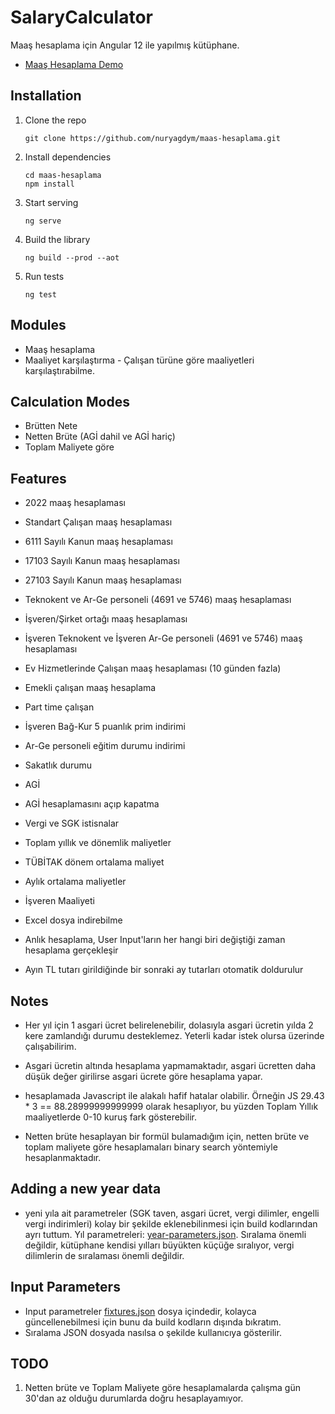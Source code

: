 # SalaryCalculator

Maaş hesaplama için Angular 12 ile yapılmış kütüphane.

* [Maaş Hesaplama Demo](http://mustapayev.com/maas-hesaplama/)

## Installation

1. Clone the repo

    ```shell
    git clone https://github.com/nuryagdym/maas-hesaplama.git
    ```
2.  Install dependencies

    ```shell
    cd maas-hesaplama
    npm install
    ```
3.  Start serving

    ```shell
    ng serve
    ```
4. Build the library

    ```shell
    ng build --prod --aot
    ```
5. Run tests

    ```shell
    ng test
    ```
## Modules
- Maaş hesaplama
- Maaliyet karşılaştırma - Çalışan türüne göre maaliyetleri karşılaştırabilme.

## Calculation Modes

- Brütten Nete
- Netten Brüte (AGİ dahil ve AGİ hariç)
- Toplam Maliyete göre

## Features

- 2022 maaş hesaplaması
- Standart Çalışan maaş hesaplaması
- 6111 Sayılı Kanun maaş hesaplaması
- 17103 Sayılı Kanun maaş hesaplaması
- 27103 Sayılı Kanun maaş hesaplaması
- Teknokent ve Ar-Ge personeli (4691 ve 5746) maaş hesaplaması
- İşveren/Şirket ortağı maaş hesaplaması
- İşveren Teknokent ve İşveren Ar-Ge personeli (4691 ve 5746) maaş hesaplaması
- Ev Hizmetlerinde Çalışan maaş hesaplaması (10 günden fazla)
- Emekli çalışan maaş hesaplama


- Part time çalışan
- İşveren Bağ-Kur 5 puanlık prim indirimi
- Ar-Ge personeli eğitim durumu indirimi
- Sakatlık durumu
- AGİ
- AGİ hesaplamasını açıp kapatma
- Vergi ve SGK istisnalar
- Toplam yıllık ve dönemlik maliyetler
- TÜBİTAK dönem ortalama maliyet
- Aylık ortalama maliyetler
- İşveren Maaliyeti
- Excel dosya indirebilme
- Anlık hesaplama, User Input'ların her hangi biri değiştiği zaman hesaplama gerçekleşir
- Ayın TL tutarı girildiğinde bir sonraki ay tutarları otomatik doldurulur

## Notes

- Her yıl için 1 asgari ücret belirelenebilir, dolasıyla asgari ücretin yılda 2 kere zamlandığı durumu desteklemez. Yeterli kadar istek olursa üzerinde çalışabilirim.

- Asgari ücretin altında hesaplama yapmamaktadır, asgari ücretten daha düşük değer girilirse asgari ücrete göre hesaplama yapar.

- hesaplamada Javascript ile alakalı hafif hatalar olabilir. Örneğin JS 29.43 * 3 == 88.28999999999999 olarak hesaplıyor, bu yüzden Toplam Yıllık maaliyetlerde 0-10 kuruş fark gösterebilir.

- Netten brüte hesaplayan bir formül bulamadığım için, netten brüte ve toplam maliyete göre hesaplamaları binary search yöntemiyle hesaplanmaktadır.

## Adding a new year data

- yeni yıla ait parametreler (SGK taven, asgari ücret, vergi dilimler, engelli vergi indirimleri) kolay bir şekilde eklenebilinmesi için build kodlarından ayrı tuttum. 
Yıl parametreleri: [year-parameters.json](src/assets/year-parameters.json). 
Sıralama önemli değildir, kütüphane kendisi yılları büyükten küçüğe sıralıyor, vergi dilimlerin de sıralaması önemli değildir.

## Input Parameters

- Input parametreler [fixtures.json](src/assets/fixtures.json) dosya içindedir, kolayca güncellenebilmesi için bunu da build kodların dışında bıkratım.
- Sıralama JSON dosyada nasılsa o şekilde kullanıcıya gösterilir.

## TODO
1. Netten brüte ve Toplam Maliyete göre hesaplamalarda çalışma gün 30'dan az olduğu durumlarda doğru hesaplayamıyor.
